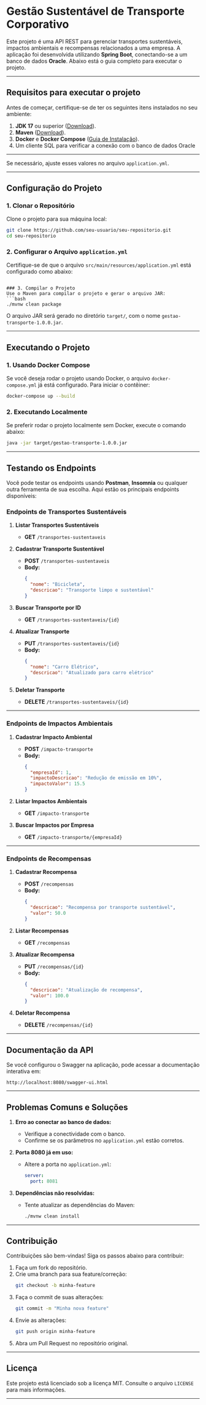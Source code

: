 # Gestão Sustentável de Transporte Corporativo

Este projeto é uma API REST para gerenciar transportes sustentáveis, impactos ambientais e recompensas relacionados a uma empresa. A aplicação foi desenvolvida utilizando **Spring Boot**, conectando-se a um banco de dados **Oracle**. Abaixo está o guia completo para executar o projeto.

---

## Requisitos para executar o projeto
Antes de começar, certifique-se de ter os seguintes itens instalados no seu ambiente:
1. **JDK 17** ou superior ([Download](https://www.oracle.com/java/technologies/javase-downloads.html)).
2. **Maven** ([Download](https://maven.apache.org/download.cgi)).
3. **Docker** e **Docker Compose** ([Guia de Instalação](https://docs.docker.com/get-docker/)).
4. Um cliente SQL para verificar a conexão com o banco de dados Oracle
---

[//]: # (## Configuração do Banco de Dados Oracle)

[//]: # (O banco de dados Oracle está hospedado remotamente com os seguintes detalhes:)

[//]: # (- **Host:** `oracle.fiap.com.br`)

[//]: # (- **Porta:** `1521`)

[//]: # (- **SID:** `ORCL`)

[//]: # (- **Usuário:** `rm556002`)

[//]: # (- **Senha:** `240605`)

Se necessário, ajuste esses valores no arquivo `application.yml`.

---

## Configuração do Projeto

### 1. Clonar o Repositório
Clone o projeto para sua máquina local:
```bash
git clone https://github.com/seu-usuario/seu-repositorio.git
cd seu-repositorio
```

### 2. Configurar o Arquivo `application.yml`
Certifique-se de que o arquivo `src/main/resources/application.yml` está configurado como abaixo:

[//]: # (```yaml)

[//]: # (spring:)

[//]: # (  datasource:)

[//]: # (    url: jdbc:oracle:thin:@oracle.fiap.com.br:1521:ORCL)

[//]: # (    username: rm556002)

[//]: # (    password: 240605)

[//]: # (    driver-class-name: oracle.jdbc.OracleDriver)

[//]: # (  jpa:)

[//]: # (    hibernate:)

[//]: # (      ddl-auto: validate)

[//]: # (    properties:)

[//]: # (      hibernate:)

[//]: # (        dialect: org.hibernate.dialect.Oracle12cDialect)

[//]: # (  security:)

[//]: # (    user:)

[//]: # (      name: admin)

[//]: # (      password: password)

[//]: # (server:)

[//]: # (  port: 8080)
```

### 3. Compilar o Projeto
Use o Maven para compilar o projeto e gerar o arquivo JAR:
```bash
./mvnw clean package
```

O arquivo JAR será gerado no diretório `target/`, com o nome `gestao-transporte-1.0.0.jar`.

---

## Executando o Projeto

### 1. Usando Docker Compose
Se você deseja rodar o projeto usando Docker, o arquivo `docker-compose.yml` já está configurado. Para iniciar o contêiner:
```bash
docker-compose up --build
```

### 2. Executando Localmente
Se preferir rodar o projeto localmente sem Docker, execute o comando abaixo:
```bash
java -jar target/gestao-transporte-1.0.0.jar
```

---

## Testando os Endpoints
Você pode testar os endpoints usando **Postman**, **Insomnia** ou qualquer outra ferramenta de sua escolha. Aqui estão os principais endpoints disponíveis:

### Endpoints de Transportes Sustentáveis
1. **Listar Transportes Sustentáveis**
   - **GET** `/transportes-sustentaveis`

2. **Cadastrar Transporte Sustentável**
   - **POST** `/transportes-sustentaveis`
   - **Body:**
     ```json
     {
       "nome": "Bicicleta",
       "descricao": "Transporte limpo e sustentável"
     }
     ```

3. **Buscar Transporte por ID**
   - **GET** `/transportes-sustentaveis/{id}`

4. **Atualizar Transporte**
   - **PUT** `/transportes-sustentaveis/{id}`
   - **Body:**
     ```json
     {
       "nome": "Carro Elétrico",
       "descricao": "Atualizado para carro elétrico"
     }
     ```

5. **Deletar Transporte**
   - **DELETE** `/transportes-sustentaveis/{id}`

---

### Endpoints de Impactos Ambientais
1. **Cadastrar Impacto Ambiental**
   - **POST** `/impacto-transporte`
   - **Body:**
     ```json
     {
       "empresaId": 1,
       "impactoDescricao": "Redução de emissão em 10%",
       "impactoValor": 15.5
     }
     ```

2. **Listar Impactos Ambientais**
   - **GET** `/impacto-transporte`

3. **Buscar Impactos por Empresa**
   - **GET** `/impacto-transporte/{empresaId}`

---

### Endpoints de Recompensas
1. **Cadastrar Recompensa**
   - **POST** `/recompensas`
   - **Body:**
     ```json
     {
       "descricao": "Recompensa por transporte sustentável",
       "valor": 50.0
     }
     ```

2. **Listar Recompensas**
   - **GET** `/recompensas`

3. **Atualizar Recompensa**
   - **PUT** `/recompensas/{id}`
   - **Body:**
     ```json
     {
       "descricao": "Atualização de recompensa",
       "valor": 100.0
     }
     ```

4. **Deletar Recompensa**
   - **DELETE** `/recompensas/{id}`

---

## Documentação da API
Se você configurou o Swagger na aplicação, pode acessar a documentação interativa em:
```
http://localhost:8080/swagger-ui.html
```

---

## Problemas Comuns e Soluções
1. **Erro ao conectar ao banco de dados:**
   - Verifique a conectividade com o banco.
   - Confirme se os parâmetros no `application.yml` estão corretos.

2. **Porta 8080 já em uso:**
   - Altere a porta no `application.yml`:
     ```yaml
     server:
       port: 8081
     ```

3. **Dependências não resolvidas:**
   - Tente atualizar as dependências do Maven:
     ```bash
     ./mvnw clean install
     ```

---

## Contribuição
Contribuições são bem-vindas! Siga os passos abaixo para contribuir:
1. Faça um fork do repositório.
2. Crie uma branch para sua feature/correção:
   ```bash
   git checkout -b minha-feature
   ```
3. Faça o commit de suas alterações:
   ```bash
   git commit -m "Minha nova feature"
   ```
4. Envie as alterações:
   ```bash
   git push origin minha-feature
   ```
5. Abra um Pull Request no repositório original.

---

## Licença
Este projeto está licenciado sob a licença MIT. Consulte o arquivo `LICENSE` para mais informações.

---